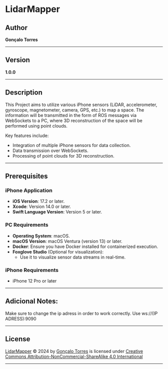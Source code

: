 # LidarMapper

## Author  
**Gonçalo Torres**

---

## Version  
**1.0.0**  

---

## Description
This Project aims to utilize various iPhone sensors (LiDAR, accelerometer, gyroscope, magnetometer, camera, GPS, etc.) to map a space. The information will be transmitted in the form of ROS messages via WebSockets to a PC, where 3D reconstruction of the space will be performed using point clouds.

Key features include:
- Integration of multiple iPhone sensors for data collection.  
- Data transmission over WebSockets.  
- Processing of point clouds for 3D reconstruction.

---

## Prerequisites 

### iPhone Application
- **iOS Version**: 17.2 or later.  
- **Xcode**: Version 14.0 or later.
- **Swift Language Version**: Version 5 or later. 

### PC Requirements
- **Operating System**: macOS.
- **macOS Version**: macOS Ventura (version 13) or later.
- **Docker**: Ensure you have Docker installed for containerized execution.
- **Foxglove Studio** (Optional for visualization):
  - Use it to visualize sensor data streams in real-time.   

### iPhone Requirements
- iPhone 12 Pro or later

---

## Adicional Notes:
Make sure to change the ip adress in order to work correctly. Use ws://(IP ADRESS):9090  

---

## License

 [LidarMapper](https://github.com/GTTorres04/LidarMapper) © 2024 by [Gonçalo Torres](https://www.isr.uc.pt/index.php/people?task=showpeople.show%28%29&idPerson=2306) is licensed under [Creative Commons Attribution-NonCommercial-ShareAlike 4.0 International](https://creativecommons.org/licenses/by-nc-sa/4.0/?ref=chooser-v1) 

---




